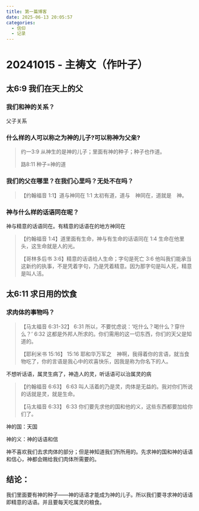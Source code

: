 ```yaml
---
title: 第一篇博客
date: 2025-06-13 20:05:57
categories:
  - 信仰
  - 记录
---
```


# 20241015 - 主祷文（作叶子）

## 太6:9 我们在天上的父

### 我们和神的关系？

父子关系

### 什么样的人可以称之为神的儿子?可以称神为父亲?

> 约一3:9 从神生的是神的儿子；里面有神的种子；种子也作道。
>
> 路8:11 种子=神的道

### 我们的父在哪里？在我们心里吗？无处不在吗？

> 【约翰福音 1:1】道与神同在
> 1:1 太初有道，道与　神同在，道就是　神。

### 神与什么样的话语同在呢？

神与精意的话语同在。有精意的话语在的地方神同在

> 【约翰福音 1:4】道里面有生命，神与有生命的话语同在
> 1:4 生命在他里头，这生命就是人的光。
>
> 【哥林多后书 3:6】精意的话语给人生命；字句是死亡
> 3:6 他叫我们能承当这新约的执事，不是凭着字句，乃是凭着精意。因为那字句是叫人死，精意是叫人活。

## 太6:11 求日用的饮食

### 求肉体的事物吗？

> 【马太福音 6:31-32】
> 6:31 所以，不要忧虑说：‘吃什么？喝什么？穿什么？’
> 6:32 这都是外邦人所求的。你们需用的这一切东西，你们的天父是知道的。
>
> 【耶利米书 15:16】
> 15:16 耶和华万军之　神啊，我得着你的言语，就当食物吃了，你的言语是我心中的欢喜快乐，因我是称为你名下的人。

不想听话语，属灵生病了，神造人的灵，听话语可以治属灵的病

> 【约翰福音 6:63】
> 6:63 叫人活着的乃是灵，肉体是无益的。我对你们所说的话就是灵，就是生命。
>
> 【马太福音 6:33】
> 6:33 你们要先求他的国和他的义，这些东西都要加给你们了。

神的国：天国

神的义：神的话语和信

神不喜欢我们去求肉体的部分；但是神知道我们所所用的。先求神的国和神的话语和信心，神都会赐给我们肉体所需要的。

## 结论：

我们里面要有神的种子——神的话语才能成为神的儿子。所以我们要寻求神的话语即精意的话语。并且要每天吃属灵的粮食。
